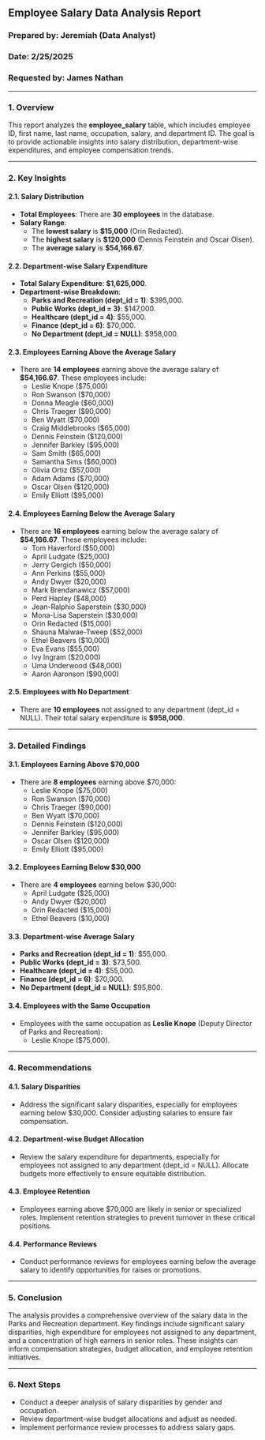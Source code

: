 ## **Employee Salary Data Analysis Report**

### **Prepared by: Jeremiah (Data Analyst)**
### **Date: 2/25/2025**
### **Requested by: James Nathan**

---

### **1. Overview**
This report analyzes the **employee_salary** table, which includes employee ID, first name, last name, occupation, salary, and department ID. The goal is to provide actionable insights into salary distribution, department-wise expenditures, and employee compensation trends.

---

### **2. Key Insights**

#### **2.1. Salary Distribution**
- **Total Employees**: There are **30 employees** in the database.
- **Salary Range**:
  - The **lowest salary** is **$15,000** (Orin Redacted).
  - The **highest salary** is **$120,000** (Dennis Feinstein and Oscar Olsen).
  - The **average salary** is **$54,166.67**.

#### **2.2. Department-wise Salary Expenditure**
- **Total Salary Expenditure**: **$1,625,000**.
- **Department-wise Breakdown**:
  - **Parks and Recreation (dept_id = 1)**: $395,000.
  - **Public Works (dept_id = 3)**: $147,000.
  - **Healthcare (dept_id = 4)**: $55,000.
  - **Finance (dept_id = 6)**: $70,000.
  - **No Department (dept_id = NULL)**: $958,000.

#### **2.3. Employees Earning Above the Average Salary**
- There are **14 employees** earning above the average salary of **$54,166.67**. These employees include:
  - Leslie Knope ($75,000)
  - Ron Swanson ($70,000)
  - Donna Meagle ($60,000)
  - Chris Traeger ($90,000)
  - Ben Wyatt ($70,000)
  - Craig Middlebrooks ($65,000)
  - Dennis Feinstein ($120,000)
  - Jennifer Barkley ($95,000)
  - Sam Smith ($65,000)
  - Samantha Sims ($60,000)
  - Olivia Ortiz ($57,000)
  - Adam Adams ($70,000)
  - Oscar Olsen ($120,000)
  - Emily Elliott ($95,000)

#### **2.4. Employees Earning Below the Average Salary**
- There are **16 employees** earning below the average salary of **$54,166.67**. These employees include:
  - Tom Haverford ($50,000)
  - April Ludgate ($25,000)
  - Jerry Gergich ($50,000)
  - Ann Perkins ($55,000)
  - Andy Dwyer ($20,000)
  - Mark Brendanawicz ($57,000)
  - Perd Hapley ($48,000)
  - Jean-Ralphio Saperstein ($30,000)
  - Mona-Lisa Saperstein ($30,000)
  - Orin Redacted ($15,000)
  - Shauna Malwae-Tweep ($52,000)
  - Ethel Beavers ($10,000)
  - Eva Evans ($55,000)
  - Ivy Ingram ($20,000)
  - Uma Underwood ($48,000)
  - Aaron Aaronson ($90,000)

#### **2.5. Employees with No Department**
- There are **10 employees** not assigned to any department (dept_id = NULL). Their total salary expenditure is **$958,000**.

---

### **3. Detailed Findings**

#### **3.1. Employees Earning Above $70,000**
- There are **8 employees** earning above $70,000:
  - Leslie Knope ($75,000)
  - Ron Swanson ($70,000)
  - Chris Traeger ($90,000)
  - Ben Wyatt ($70,000)
  - Dennis Feinstein ($120,000)
  - Jennifer Barkley ($95,000)
  - Oscar Olsen ($120,000)
  - Emily Elliott ($95,000)

#### **3.2. Employees Earning Below $30,000**
- There are **4 employees** earning below $30,000:
  - April Ludgate ($25,000)
  - Andy Dwyer ($20,000)
  - Orin Redacted ($15,000)
  - Ethel Beavers ($10,000)

#### **3.3. Department-wise Average Salary**
- **Parks and Recreation (dept_id = 1)**: $55,000.
- **Public Works (dept_id = 3)**: $73,500.
- **Healthcare (dept_id = 4)**: $55,000.
- **Finance (dept_id = 6)**: $70,000.
- **No Department (dept_id = NULL)**: $95,800.

#### **3.4. Employees with the Same Occupation**
- Employees with the same occupation as **Leslie Knope** (Deputy Director of Parks and Recreation):
  - Leslie Knope ($75,000).

---

### **4. Recommendations**

#### **4.1. Salary Disparities**
- Address the significant salary disparities, especially for employees earning below $30,000. Consider adjusting salaries to ensure fair compensation.

#### **4.2. Department-wise Budget Allocation**
- Review the salary expenditure for departments, especially for employees not assigned to any department (dept_id = NULL). Allocate budgets more effectively to ensure equitable distribution.

#### **4.3. Employee Retention**
- Employees earning above $70,000 are likely in senior or specialized roles. Implement retention strategies to prevent turnover in these critical positions.

#### **4.4. Performance Reviews**
- Conduct performance reviews for employees earning below the average salary to identify opportunities for raises or promotions.

---

### **5. Conclusion**
The analysis provides a comprehensive overview of the salary data in the Parks and Recreation department. Key findings include significant salary disparities, high expenditure for employees not assigned to any department, and a concentration of high earners in senior roles. These insights can inform compensation strategies, budget allocation, and employee retention initiatives.

---

### **6. Next Steps**
- Conduct a deeper analysis of salary disparities by gender and occupation.
- Review department-wise budget allocations and adjust as needed.
- Implement performance review processes to address salary gaps.
